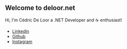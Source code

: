 ## Welcome to deloor.net

Hi, I'm Cédric De Loor a .NET Developer and ☕ enthusiast!

* [Linkedin](https://be.linkedin.com/in/cedricdeloor)
* [Github](https://github.com/deloorc)
* [Instagram](https://www.instagram.com/deloorc/)
